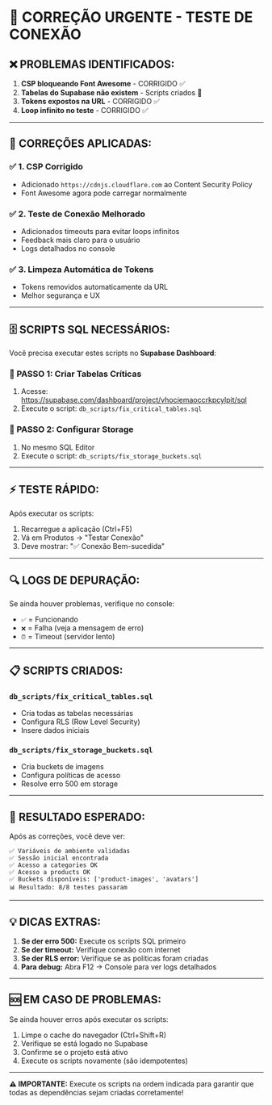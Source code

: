 # 🚨 CORREÇÃO URGENTE - TESTE DE CONEXÃO

## **❌ PROBLEMAS IDENTIFICADOS:**

1. **CSP bloqueando Font Awesome** - CORRIGIDO ✅
2. **Tabelas do Supabase não existem** - Scripts criados 🔧
3. **Tokens expostos na URL** - CORRIGIDO ✅
4. **Loop infinito no teste** - CORRIGIDO ✅

---

## **🔧 CORREÇÕES APLICADAS:**

### ✅ **1. CSP Corrigido**
- Adicionado `https://cdnjs.cloudflare.com` ao Content Security Policy
- Font Awesome agora pode carregar normalmente

### ✅ **2. Teste de Conexão Melhorado**
- Adicionados timeouts para evitar loops infinitos
- Feedback mais claro para o usuário
- Logs detalhados no console

### ✅ **3. Limpeza Automática de Tokens**
- Tokens removidos automaticamente da URL
- Melhor segurança e UX

---

## **🗄️ SCRIPTS SQL NECESSÁRIOS:**

Você precisa executar estes scripts no **Supabase Dashboard**:

### **📍 PASSO 1: Criar Tabelas Críticas**
1. Acesse: https://supabase.com/dashboard/project/vhociemaoccrkpcylpit/sql
2. Execute o script: `db_scripts/fix_critical_tables.sql`

### **📍 PASSO 2: Configurar Storage**
1. No mesmo SQL Editor
2. Execute o script: `db_scripts/fix_storage_buckets.sql`

---

## **⚡ TESTE RÁPIDO:**

Após executar os scripts:
1. Recarregue a aplicação (Ctrl+F5)
2. Vá em Produtos → "Testar Conexão"
3. Deve mostrar: "✅ Conexão Bem-sucedida"

---

## **🔍 LOGS DE DEPURAÇÃO:**

Se ainda houver problemas, verifique no console:
- `✅` = Funcionando
- `❌` = Falha (veja a mensagem de erro)
- `⏰` = Timeout (servidor lento)

---

## **📋 SCRIPTS CRIADOS:**

### **`db_scripts/fix_critical_tables.sql`**
- Cria todas as tabelas necessárias
- Configura RLS (Row Level Security)
- Insere dados iniciais

### **`db_scripts/fix_storage_buckets.sql`**
- Cria buckets de imagens
- Configura políticas de acesso
- Resolve erro 500 em storage

---

## **🚀 RESULTADO ESPERADO:**

Após as correções, você deve ver:
```
✅ Variáveis de ambiente validadas
✅ Sessão inicial encontrada
✅ Acesso a categories OK
✅ Acesso a products OK
✅ Buckets disponíveis: ['product-images', 'avatars']
📊 Resultado: 8/8 testes passaram
```

---

## **💡 DICAS EXTRAS:**

1. **Se der erro 500:** Execute os scripts SQL primeiro
2. **Se der timeout:** Verifique conexão com internet
3. **Se der RLS error:** Verifique se as políticas foram criadas
4. **Para debug:** Abra F12 → Console para ver logs detalhados

---

## **🆘 EM CASO DE PROBLEMAS:**

Se ainda houver erros após executar os scripts:
1. Limpe o cache do navegador (Ctrl+Shift+R)
2. Verifique se está logado no Supabase
3. Confirme se o projeto está ativo
4. Execute os scripts novamente (são idempotentes)

---

**⚠️ IMPORTANTE:** Execute os scripts na ordem indicada para garantir que todas as dependências sejam criadas corretamente! 